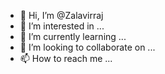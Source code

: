 - 👋 Hi, I’m @Zalavirraj
- 👀 I’m interested in ...
- 🌱 I’m currently learning ...
- 💞️ I’m looking to collaborate on ...
- 📫 How to reach me ...

<!---
Zalavirraj/Zalavirraj is a ✨ special ✨ repository because its `README.md` (this file) appears on your GitHub profile.
You can click the Preview link to take a look at your changes.
--->
